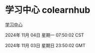 # 学习中心 colearnhub
[学习中心](http://219.139.197.74:56308/colearnhub/)

2024年 11月 04日 星期一 07:50:02 CST

2024年 11月 03日 星期日 23:50:02 GMT
